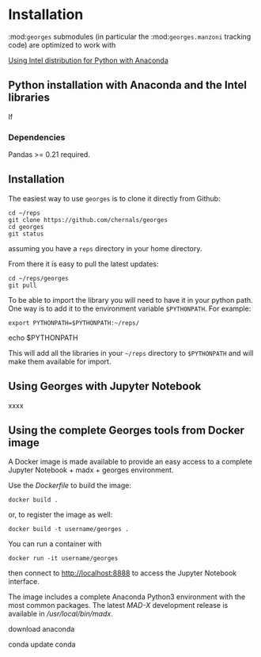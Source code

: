 # Installation

:mod:`georges` submodules (in particular the :mod:`georges.manzoni` tracking code) are optimized to work with 

[Using Intel distribution for Python with Anaconda](https://software.intel.com/en-us/articles/using-intel-distribution-for-python-with-anaconda)


## Python installation with Anaconda and the Intel libraries
If 

### Dependencies

Pandas >= 0.21 required.

## Installation
The easiest way to use `georges` is to clone it directly from Github:

    cd ~/reps
    git clone https://github.com/chernals/georges
    cd georges
    git status
    
assuming you have a `reps` directory in your home directory.

From there it is easy to pull the latest updates:

    cd ~/reps/georges
    git pull
   
To be able to import the library you will need to have it in your python path. One way is to add it to the environment variable `$PYTHONPATH`. For example:

    export PYTHONPATH=$PYTHONPATH:~/reps/
echo $PYTHONPATH
    
This will add all the libraries in your `~/reps` directory to `$PYTHONPATH` and will make them available for import.
 
## Using Georges with Jupyter Notebook
xxxx  


## Using the complete Georges tools from Docker image
A Docker image is made available to provide an easy access to a complete Jupyter Notebook + madx + georges environment.
 
Use  the *Dockerfile* to build the image:
 
```
docker build .
```

or, to register the image as well:

```
docker build -t username/georges .
```

You can run a container with

```
docker run -it username/georges
```

then connect to [http://localhost:8888](http://localhost:8888) to access the Jupyter Notebook interface.

The image includes a complete Anaconda Python3 environment with the most common packages. 
The latest *MAD-X* development release is available in */usr/local/bin/madx*.


download anaconda

conda update conda


